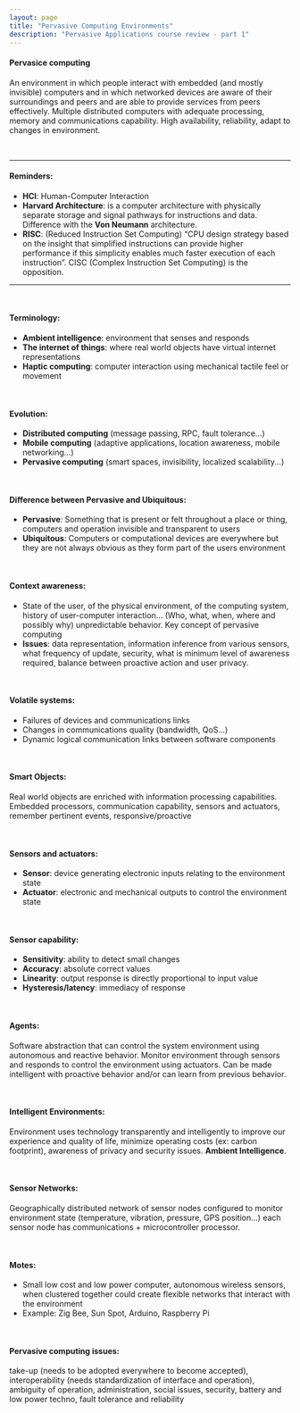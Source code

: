 ```yaml
---
layout: page
title: "Pervasive Computing Environments"
description: "Pervasive Applications course review - part 1"
---
```


#### Pervasice computing
An environment in which people interact with embedded (and mostly invisible) computers and in which networked devices are aware of their surroundings and peers and are able to provide services from peers effectively. Multiple distributed computers with adequate processing, memory and communications capability. High availability, reliability, adapt to changes in environment.

</br>

***

#### Reminders:
* **HCI**: Human-Computer Interaction
* **Harvard Architecture**:  is a computer architecture with physically separate storage and signal pathways for instructions and data. Difference with the **Von Neumann** architecture.
* **RISC**: (Reduced Instruction Set Computing) “CPU design strategy based on the insight that simplified instructions can provide higher performance if this simplicity enables much faster execution of each instruction”. CISC (Complex Instruction Set Computing) is the opposition.

***

</br>

#### Terminology:
* **Ambient intelligence**: environment that senses and responds
* **The internet of things**: where real world objects have virtual internet representations
* **Haptic computing**: computer interaction using mechanical tactile feel or movement

</br>

#### Evolution:
* **Distributed computing** (message passing, RPC, fault tolerance...)
* **Mobile computing** (adaptive applications, location awareness, mobile networking...)
* **Pervasive computing** (smart spaces, invisibility, localized scalability...)

</br>

#### Difference between Pervasive and Ubiquitous:
* **Pervasive**: Something that is present or felt throughout a place or thing, computers and operation invisible and transparent to users
*	**Ubiquitous**: Computers or computational devices are everywhere but they are not always obvious as they form part of the users environment

</br>

#### Context awareness:
* State of the user, of the physical environment, of the computing system, history of user-computer interaction... (Who, what, when, where and possibly why) unpredictable behavior. Key concept of pervasive computing
* **Issues**: data representation, information inference from various sensors, what frequency of update, security, what is minimum level of awareness required, balance between proactive action and user privacy.

</br>

#### Volatile systems:
* Failures of devices and communications links
* Changes in communications quality (bandwidth, QoS...)
* Dynamic logical communication links between software components

</br>

#### Smart Objects:
Real world objects are enriched with information processing capabilities. Embedded processors, communication capability, sensors and actuators, remember pertinent events, responsive/proactive

</br>

#### Sensors and actuators:
* **Sensor**: device generating electronic inputs relating to the environment state
* **Actuator**: electronic and mechanical outputs to control the environment state

</br>

#### Sensor capability:
* **Sensitivity**: ability to detect small changes
* **Accuracy**: absolute correct values
* **Linearity**: output response is directly proportional to input value
* **Hysteresis/latency**: immediacy of response

</br>

#### Agents:
Software abstraction that can control the system environment using autonomous and reactive behavior. Monitor environment through sensors and responds to control the environment using actuators. Can be made intelligent with proactive behavior and/or can learn from previous behavior.

</br>

#### Intelligent Environments:
Environment uses technology transparently and intelligently to improve our experience and quality of life, minimize operating costs (ex: carbon footprint), awareness of privacy and security issues. **Ambient Intelligence**.

</br>

#### Sensor Networks:
Geographically distributed network of sensor nodes configured to monitor environment state (temperature, vibration, pressure, GPS position…) each sensor node has communications + microcontroller processor.

</br>

#### Motes:
* Small low cost and low power computer, autonomous wireless sensors, when clustered together could create flexible networks that interact with the environment
* Example: Zig Bee, Sun Spot, Arduino, Raspberry Pi

</br>

#### Pervasive computing issues:
take-up (needs to be adopted everywhere to become accepted), interoperability (needs standardization of interface and operation), ambiguity of operation, administration, social issues, security, battery and low power techno, fault tolerance and reliability
